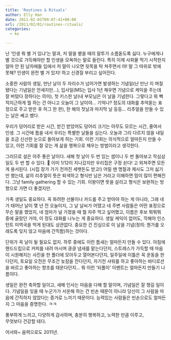 ```yaml
---
title: 'Routines & Rituals'
author: Elly Han
date: 2011-02-01T09:07:41+00:00
url: /2011/02/01/routines-rituals/
categories:
  - ko

---
```

난 &#8216;인생 뭐 별 거 있냐&#8217;는 말과, 저 말을 뱉을 때의 말투가 소름돋도록 싫다. 누구에게나 별 것으로 가득해야만 할 인생을 모욕하는 말로 들린다. 특히 이제 사회물 먹기 시작한지 얼마 안 된 남자애들 입에서 저 말이 나오면 뒷목을 탁 쳐주면서 야! 말 그 따위로 밖에 못해? 인생이 완전 별 거 있지! 하고 신경질 부리고 싶어진다.

소중한 사람의 생일, 만난 날이 두 자리수가 넘어가면 발생하는 기념일(난 만난 지 며칠됐다는 기념일은 안세지만&#8230;), 입사일(MS는 입사 1년 채우면 기념으로 케익을 주는데 잘 버텼다 장하다는 의미), 첫 키스한 날(내 부모님은 이 날을 기념한다. 그렇다고 뭐 뻑적지근하게 뭘 하는 건 아니고 오늘이 그 날이야&#8230; 기억나? 정도의 대화를 추억돋는 표정으로 주고 받은 후 허그 한 판), 한 해의 첫날과 마지막 날 등등&#8230; 리추얼을 만들 수 있는 날은 쎄고 쎘다.

우리가 덩어리로 받은 시간, 받긴 받았어도 덩어리 크기는 아무도 모르는 시간, 줄여서 인생. 그 시간에 틈을 내서 우리는 특별한 날들을 심는다. 오늘과 그리 다르지 않을 내일을 조금 신선한 눈으로 돌아보게 하는 기회. 이런 기회는 의식적으로 얼마든지 만들 수 있고, 이런 기회를 잘 갖는 게 삶을 행복으로 채우는 방법이라고 생각한다. 

그러므로 설은 아주 좋은 날이다. 새해 첫 날이 두 번 있는 셈이니 두 번 돌아보고 작심삼일도 두 번 할 수 있다. 🙂 이미 1/12이 지나갔지만 우리집은 구정 쇤다! 고 외쳐주면 모든 게 용서된다. (시집 장가 가기 전까진 세뱃돈도 받고!) 어릴 땐 명절과 제사도 그저 싫기만 했는데, 삶의 리추얼이 뜻은 퇴색하고 형식만 남은 거라고 이해하면 맘이 많이 편해진다. 그냥 family gathering 할 수 있는 기회. 이왕이면 뜻을 살리고 형식은 보완하는 방향으로 가면 더 좋겠지만.

가족 생일도 중요하다. 꼭 화려한 선물이나 카드를 주고 받아야 하는 게 아니라, 그래 네가 태어난 날이 몇 년 전 오늘이지, 그 날 날씨가 어땠고 네 주변 사람들은 어떤 표정으로 무슨 말을 했었지, 네 엄마가 널 가졌을 때 뭘 자주 먹고 싶어했고, 이름은 후보 뭐뭐뭐 중에 골랐던 거야, 이 정도 대화를 나누는 게 중요하다. 생일 케익이 없어도, 끽해야 인스턴트 미역국을 먹게 된대도 상관없다. 중요한 건 진심으로 이 날을 기념(정의: 뭔가를 오래도록 잊지 않고 마음에 간직함)하는 것이다. 

단위가 꼭 날이 될 필요도 없지. 하루 중에도 이런 틈새는 얼마든지 만들 수 있다. 아침에 핸드드립으로 커피를 내려 마시며 킁킁 냄새를 맡는다던지, 스트레스가 가득할 때 마음이 시원해지는 사진을 한 폴더에 모아두고 열어본다던지, 일주일에 이틀은 꼭 운동을 한다던지, 토요일 오전은 무조건 늦잠을 잔다던지, 자기전 샤워를 하고 좋아하는 바디로션을 바르고 좋아하는 향초를 태운다던지&#8230; 뭐 이런 &#8216;되풀이&#8217; 이벤트는 얼마든지 만들기 나름이다.

생일은 완전 축하할 일이고, 새해 인사는 마음을 다해 할 말이며, 기념일은 잘 챙길 일이다. 기념일을 잊을 때 누군가가 서운해 하는 건 빈손 때문이 아니라 당신이 그 사람을 마음에 간직하지 않았다는 증거로 느끼기 때문이다. 능력있는 사람들은 빈손으로도 얼마든지 그 마음을 증명한다. ㅋㅋ

풍부하게 느끼고, 다양하게 감사하며, 충분히 행복하고, 노력한 만큼 이루고,  
무엇보다 건강할 테다.

어서와~ 음력으로도 2011년.